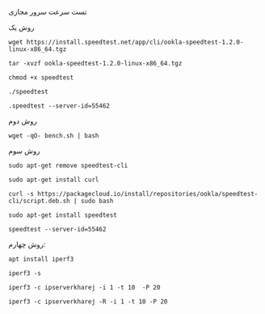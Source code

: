 تست سرعت سرور مجازی


روش یک



````
wget https://install.speedtest.net/app/cli/ookla-speedtest-1.2.0-linux-x86_64.tgz
````

````
tar -xvzf ookla-speedtest-1.2.0-linux-x86_64.tgz
````

````
chmod +x speedtest
````

````
./speedtest
````

````
.speedtest --server-id=55462
````


روش دوم

````
wget -qO- bench.sh | bash
````


روش سوم

````
sudo apt-get remove speedtest-cli
````

````
sudo apt-get install curl
````

````
curl -s https://packagecloud.io/install/repositories/ookla/speedtest-cli/script.deb.sh | sudo bash
````

````
sudo apt-get install speedtest
````

````
speedtest --server-id=55462
````


روش چهارم:

````
apt install iperf3
````

````
iperf3 -s
````

````
iperf3 -c ipserverkharej -i 1 -t 10  -P 20
````


````
iperf3 -c ipserverkharej -R -i 1 -t 10 -P 20
````

